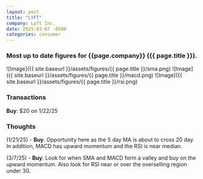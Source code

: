 ```yaml
---
layout: post
title: "LYFT"
company: Lyft Inc.
date: 2025-03-07 -0500
categories: consumer
---
```


### Most up to date figures for {{page.company}} ({{ page.title }}).

![Image]({{ site.baseurl }}/assets/figures/{{ page.title }}/sma.png)
![Image]({{ site.baseurl }}/assets/figures/{{ page.title }}/macd.png)
![Image]({{ site.baseurl }}/assets/figures/{{ page.title }}/rsi.png)

### Transactions

**Buy**: $20 on 1/22/25

### Thoughts
(1/21/25) - **Buy**. Opportunity here as the 5 day MA is about to cross 20 day. In addition, MACD has upward momentum and the RSI is near median.

(3/7/25) - **Buy**. Look for when SMA and MACD form a valley and buy on the upward momentum. Also look for RSI near or over the overselling region under 30.